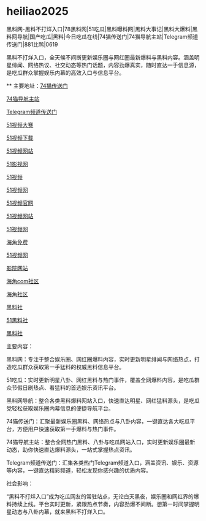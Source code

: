 # heiliao2025
黑料网-黑料不打烊入口|78黑料网|51吃瓜|黑料曝料网|黑料大事记|黑料大爆料|黑料网导航|国产吃瓜|黑料|今日吃瓜在线|74猫传送门|74猫导航主站|Telegram频道传送门|881比鸭|0619

黑料不打烊入口，全天候不间断更新娱乐圈与网红圈最新爆料与黑料内容。涵盖明星绯闻、网络热议、社交动态等热门话题，内容劲爆真实，随时直达一手信息源，是吃瓜群众掌握娱乐内幕的高效入口与信息平台。

** 主要地址：<a href="https://74mao.com/">74猫传送门</a>

<a href="https://74mao.com/">74猫导航主站</a>

<a href="https://74mao.com/">Telegram频道传送门</a>

<a href="https://hj-822.pages.dev/">51视频大赛</a>

<a href="https://hj-835.pages.dev/">51视频下载</a>

<a href="https://hj-840.pages.dev/">51视频网站</a>

<a href="https://hj-842.pages.dev/">51影视网</a>

<a href="https://hj-843.pages.dev/">51视频</a>

<a href="https://hj-846.pages.dev/">51视频网</a>

<a href="https://hj-1282.pages.dev/">51视频官网</a>

<a href="https://hj-1295.pages.dev/">51视频网站</a>

<a href="https://hj-1301.pages.dev/">51视频网</a>

<a href="https://hj-433.pages.dev/">海角免费</a>

<a href="https://hj-1301.pages.dev/">51视频网</a>

<a href="https://hj-218.pages.dev/">影院网站</a>

<a href="https://hj-219.pages.dev/">海角com社区</a>

<a href="https://hj-224.pages.dev/">海角社区</a>

<a href="https://hls-15.pages.dev/">黑料社</a>

<a href="https://hls-17.pages.dev/">51黑料社</a>

<a href="https://hls-19.pages.dev/">黑料社</a>

主要内容：

黑料网：专注于整合娱乐圈、网红圈爆料内容，实时更新明星绯闻与网络热点，打造吃瓜群众获取第一手猛料的权威黑料信息平台。

51吃瓜：实时更新明星八卦、网红黑料与热门事件，覆盖全网爆料内容，是吃瓜群众节假日刷热点、看猛料的首选娱乐资讯平台。

黑料网导航：整合各类黑料爆料网站入口，快速直达明星、网红猛料源头，是吃瓜党轻松获取娱乐圈内幕信息的便捷导航平台。

74猫传送门：汇聚最新娱乐圈黑料、网络热点与八卦内容，一键直达各大吃瓜平台，方便用户快速获取第一手爆料与热门事件。

74猫导航主站：整合全网热门黑料、八卦与吃瓜网站入口，实时更新娱乐圈最新动态，助你快速直达爆料源头，一站式掌握热点资讯。

Telegram频道传送门：汇集各类热门Telegram频道入口，涵盖资讯、娱乐、资源等内容，一键直达精彩频道，轻松发现你感兴趣的优质内容。

社会影响：

“黑料不打烊入口”成为吃瓜网友的常驻站点，无论白天黑夜，娱乐圈和网红界的爆料持续上线。平台实时更新，紧跟热点节奏，内容劲爆不间断。想第一时间掌握明星动态与八卦内幕，就来黑料不打烊入口。
